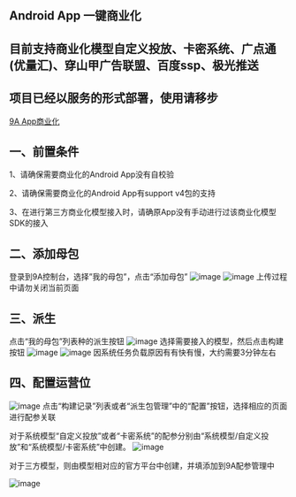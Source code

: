 ﻿Android App 一键商业化 
 ----------------------
 目前支持商业化模型自定义投放、卡密系统、广点通(优量汇)、穿山甲广告联盟、百度ssp、极光推送
 ---------
 项目已经以服务的形式部署，使用请移步
 ---
 [9A App商业化](https://ianpei.com)


一、前置条件
------------

1、请确保需要商业化的Android App没有自校验

2、请确保需要商业化的Android App有support v4包的支持

3、在进行第三方商业化模型接入时，请确原App没有手动进行过该商业化模型SDK的接入

二、添加母包
------------

登录到9A控制台，选择”我的母包”，点击“添加母包”
![image](https://github.com/ianpei/market/blob/master/pic/1.jpg) 
![image](https://github.com/ianpei/market/blob/master/pic/2.jpg) 
上传过程中请勿关闭当前页面

三、派生
------------

点击“我的母包”列表种的派生按钮
![image](https://github.com/ianpei/market/blob/master/pic/3.jpg) 
选择需要接入的模型，然后点击构建按钮
![image](https://github.com/ianpei/market/blob/master/pic/4.jpg) 
![image](https://github.com/ianpei/market/blob/master/pic/5.jpg) 
因系统任务负载原因有有快有慢，大约需要3分钟左右

四、配置运营位
------------
![image](https://github.com/ianpei/market/blob/master/pic/7.jpg) 
点击“构建记录”列表或者“派生包管理”中的“配置”按钮，选择相应的页面进行配参关联


对于系统模型“自定义投放”或者“卡密系统”的配参分别由“系统模型/自定义投放”和“系统模型/卡密系统”中创建。
![image](https://github.com/ianpei/market/blob/master/pic/8.jpg) 

对于三方模型，则由模型相对应的官方平台中创建，并填添加到9A配参管理中

![image](https://github.com/ianpei/market/blob/master/pic/9.jpg) 
